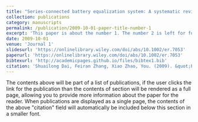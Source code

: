 ```yaml
---
title: "Series-connected battery equalization system: A systematic review on variables, topologies, and modular methods"
collection: publications
category: manuscripts
permalink: /publication/2009-10-01-paper-title-number-1
excerpt: 'This paper is about the number 1. The number 2 is left for future work.'
date: 2009-10-01
venue: 'Journal 1'
slidesurl: 'https://onlinelibrary.wiley.com/doi/abs/10.1002/er.7053'
paperurl: 'https://onlinelibrary.wiley.com/doi/abs/10.1002/er.7053'
bibtexurl: 'http://academicpages.github.io/files/bibtex1.bib'
citation: 'Shuailong Dai, Feiran Zhang, Xiao Zhao, You. (2009). &quot;Paper Title Number 1.&quot; <i>Journal 1</i>. 1(1).'
---
```

The contents above will be part of a list of publications, if the user clicks the link for the publication than the contents of section will be rendered as a full page, allowing you to provide more information about the paper for the reader. When publications are displayed as a single page, the contents of the above "citation" field will automatically be included below this section in a smaller font.
